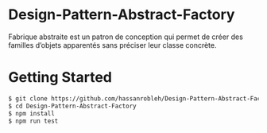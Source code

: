 # Design-Pattern-Abstract-Factory
Fabrique abstraite est un patron de conception qui permet
de créer des familles d’objets apparentés sans préciser leur
classe concrète.

# Getting Started
```bash
$ git clone https://github.com/hassanrobleh/Design-Pattern-Abstract-Factory.git
$ cd Design-Pattern-Abstract-Factory
$ npm install
$ npm run test
```

